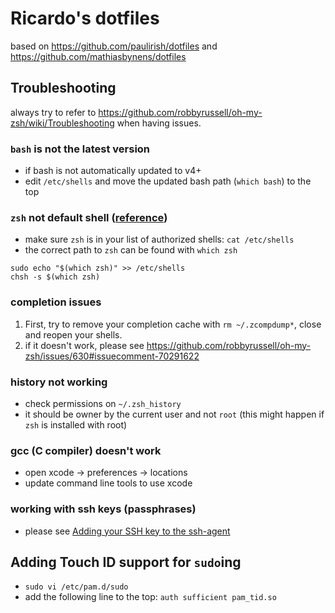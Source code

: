 # Ricardo's dotfiles
based on https://github.com/paulirish/dotfiles and https://github.com/mathiasbynens/dotfiles

## Troubleshooting
always try to refer to https://github.com/robbyrussell/oh-my-zsh/wiki/Troubleshooting when having issues.

### `bash` is not the latest version
- if bash is not automatically updated to v4+
- edit `/etc/shells` and move the updated bash path (`which bash`) to the top

### `zsh` not default shell ([reference](https://stackoverflow.com/questions/31034870/making-zsh-default-shell-in-macosx))
- make sure `zsh` is in your list of authorized shells: `cat /etc/shells`
- the correct path to `zsh` can be found with `which zsh`

```
sudo echo "$(which zsh)" >> /etc/shells
chsh -s $(which zsh)
```

### completion issues
1. First, try to remove your completion cache with `rm ~/.zcompdump*`, close and reopen your shells.
2. if it doesn't work, please see https://github.com/robbyrussell/oh-my-zsh/issues/630#issuecomment-70291622

### history not working
- check permissions on `~/.zsh_history`
- it should be owner by the current user and not `root` (this might happen if `zsh` is installed with root)

### gcc (C compiler) doesn't work
- open xcode -> preferences -> locations
- update command line tools to use xcode

### working with ssh keys (passphrases)
- please see [Adding your SSH key to the ssh-agent](https://help.github.com/articles/generating-a-new-ssh-key-and-adding-it-to-the-ssh-agent/#adding-your-ssh-key-to-the-ssh-agent)

## Adding Touch ID support for `sudo`ing
- `sudo vi /etc/pam.d/sudo`
- add the following line to the top: `auth sufficient pam_tid.so`
